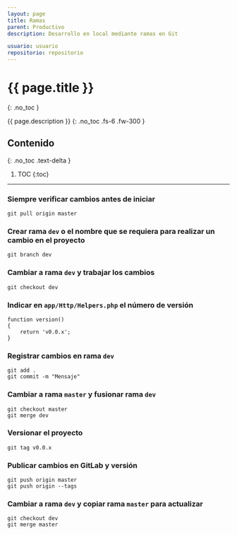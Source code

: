 ```yaml
---
layout: page
title: Ramas
parent: Productivo
description: Desarrollo en local mediante ramas en Git

usuario: usuario
repositorio: repositorio
---
```


# {{  page.title }}
{: .no_toc }

{{ page.description }}
{: .no_toc .fs-6 .fw-300 }

## Contenido
{: .no_toc .text-delta }

1. TOC
{:toc}

---

### Siempre verificar cambios antes de iniciar
```
git pull origin master
```

### Crear rama `dev` o el nombre que se requiera para realizar un cambio en el proyecto
```
git branch dev
```

### Cambiar a rama `dev` y trabajar los cambios
```
git checkout dev
```

### Indicar en `app/Http/Helpers.php` el número de versión
```
function version()
{
    return 'v0.0.x';
}
```

### Registrar cambios en rama `dev`
```
git add .
git commit -m "Mensaje"
```

### Cambiar a rama `master` y fusionar rama `dev`
```
git checkout master
git merge dev
```

### Versionar el proyecto
```
git tag v0.0.x
```

###  Publicar cambios en GitLab y versión
```
git push origin master
git push origin --tags
```

### Cambiar a rama `dev` y copiar rama `master` para actualizar
```
git checkout dev
git merge master
```